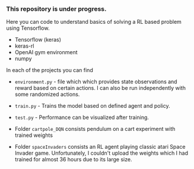 ### This repository is under progress.

Here you can code to understand basics of solving a RL based problem using Tensorflow.
- Tensorflow (keras)
- keras-rl
- OpenAI gym environment
- numpy

In each of the projects you can find 
* `environment.py` - file which which provides state observations and reward based on certain actions. I can also be run independently with some randomized actions.
* `train.py` - Trains the model based on defined agent and policy.
* `test.py` - Performance can be visualized after training.

* Folder `cartpole_DQN` consists pendulum on a cart experiment with trained weights
* Folder `spaceInvaders` consists an RL agent playing classic atari Space Invader game. Unfortunately, I couldn't upload the weights which I had trained for almost 36 hours due to its large size.
